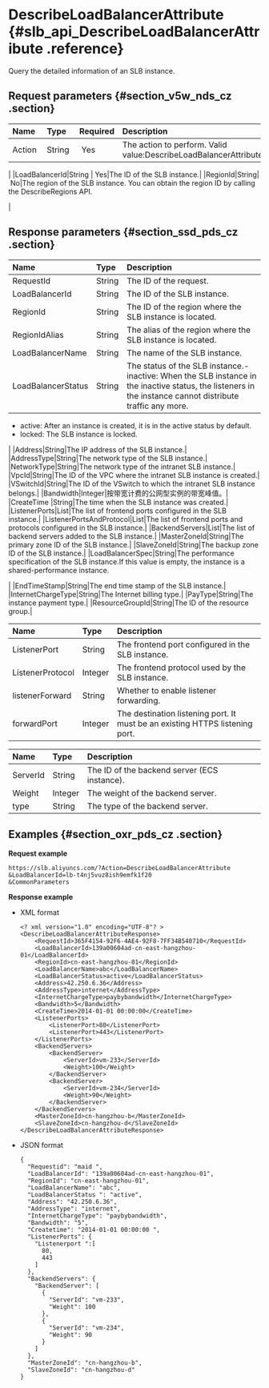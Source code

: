 # DescribeLoadBalancerAttribute {#slb_api_DescribeLoadBalancerAttribute .reference}

Query the detailed information of an SLB instance.

## Request parameters {#section_v5w_nds_cz .section}

|Name |Type|Required|Description|
|:----|:---|:-------|:----------|
|Action |String | Yes|The action to perform. Valid value:DescribeLoadBalancerAttribute

|
|LoadBalancerId|String | Yes|The ID of the SLB instance.|
|RegionId|String| No|The region of the SLB instance. You can obtain the region ID by calling the DescribeRegions API.

|

## Response parameters {#section_ssd_pds_cz .section}

|Name|Type|Description|
|:---|:---|:----------|
|RequestId|String|The ID of the request.|
|LoadBalancerId|String|The ID of the SLB instance.|
|RegionId|String|The ID of the region where the SLB instance is located.|
|RegionIdAlias|String|The alias of the region where the SLB instance is located.|
|LoadBalancerName|String|The name of the SLB instance.|
|LoadBalancerStatus|String|The status of the SLB instance.-   inactive: When the SLB instance in the inactive status, the listeners in the instance cannot distribute traffic any more.
-   active: After an instance is created, it is in the active status by default.
-   locked: The SLB instance is locked.

|
|Address|String|The IP address of the SLB instance.|
|AddressType|String|The network type of the SLB instance.|
|NetworkType|String|The network type of the intranet SLB instance.|
|VpcId|String|The ID of the VPC where the intranet SLB instance is created.|
|VSwitchId|String|The ID of the VSwitch to which the intranet SLB instance belongs.|
|Bandwidth|Integer|按带宽计费的公网型实例的带宽峰值。|
|CreateTime |String|The time when the SLB instance was created.|
|ListenerPorts|List|The list of frontend ports configured in the SLB instance.|
|ListenerPortsAndProtocol|List|The list of frontend ports and protocols configured in the SLB instance.|
|BackendServers|List|The list of backend servers added to the SLB instance.|
|MasterZoneId|String|The primary zone ID of the SLB instance.|
|SlaveZoneId|String|The backup zone ID of the SLB instance.|
|LoadBalancerSpec|String|The performance specification of the SLB instance.If this value is empty, the instance is a shared-performance instance.

|
|EndTimeStamp|String|The end time stamp of the SLB instance.|
|InternetChargeType|String|The Internet billing type.|
|PayType|String|The instance payment type.|
|ResourceGroupId|String|The ID of the resource group.|

|Name |Type|Description|
|:----|:---|:----------|
|ListenerPort|String|The frontend port configured in the SLB instance.|
|ListenerProtocol|Integer|The frontend protocol used by the SLB instance.|
|listenerForward|String|Whether to enable listener forwarding.|
|forwardPort|Integer|The destination listening port. It must be an existing HTTPS listening port.|

|Name |Type|Description|
|:----|:---|:----------|
|ServerId|String|The ID of the backend server \(ECS instance\).|
|Weight|Integer|The weight of the backend server.|
|type |String|The type of the backend server.|

## Examples {#section_oxr_pds_cz .section}

**Request example**

``` {#public}
https://slb.aliyuncs.com/?Action=DescribeLoadBalancerAttribute
&LoadBalancerId=lb-t4nj5vuz8ish9emfk1f20
&CommonParameters
```

**Response example**

-   XML format

    ```
    <? xml version="1.0" encoding="UTF-8"? >
    <DescribeLoadBalancerAttributeResponse>
    	<RequestId>365F4154-92F6-4AE4-92F8-7FF34B540710</RequestId>
    	<LoadBalancerId>139a00604ad-cn-east-hangzhou-01</LoadBalancerId>
    	<RegionId>cn-east-hangzhou-01</RegionId>
    	<LoadBalancerName>abc</LoadBalancerName>
    	<LoadBalancerStatus>active</LoadBalancerStatus>
    	<Address>42.250.6.36</Address>
    	<AddressType>internet</AddressType>
    	<InternetChargeType>paybybandwidth</InternetChargeType>
    	<Bandwidth>5</Bandwidth>
    	<CreateTime>2014-01-01 00:00:00</CreateTime>
    	<ListenerPorts>
    		<ListenerPort>80</ListenerPort>
    		<ListenerPort>443</ListenerPort>
    	</ListenerPorts>
    	<BackendServers>
    		<BackendServer>
    			<ServerId>vm-233</ServerId>
    			<Weight>100</Weight>
    		</BackendServer>
    		<BackendServer>
    			<ServerId>vm-234</ServerId>
    			<Weight>90</Weight>
    		</BackendServer>
    	</BackendServers>
    	<MasterZoneId>cn-hangzhou-b</MasterZoneId>
    	<SlaveZoneId>cn-hangzhou-d</SlaveZoneId>
    </DescribeLoadBalancerAttributeResponse>
    ```

-   JSON format

    ```
    {
      "Requestid": "maid ",
      "LoadBalancerId": "139a00604ad-cn-east-hangzhou-01",
      "RegionId": "cn-east-hangzhou-01",
      "LoadBalancerName": "abc",
      "LoadBalancerStatus ": "active",
      "Address": "42.250.6.36",
      "AddressType": "internet",
      "InternetChargeType": "paybybandwidth",
      "Bandwidth": "5",
      "Createtime": "2014-01-01 00:00:00 ",
      "ListenerPorts": {
        "Listenerport ":[
          80,
          443
        ]
      },
      "BackendServers": {
        "BackendServer": [
          {
            "ServerId": "vm-233",
            "Weight": 100
          },
          {
            "ServerId": "vm-234",
            "Weight": 90
          }
        ]
      },
      "MasterZoneId": "cn-hangzhou-b",
      "SlaveZoneId": "cn-hangzhou-d"
    }  
    ```


